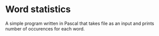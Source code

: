 # Word statistics
A simple program written in Pascal that takes file as an input and prints number of occurences for each word.